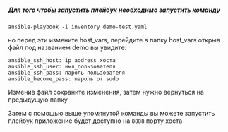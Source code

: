 ##### Для того чтобы запустить плейбук необходимо запустить команду

``` ansible-playbook -i inventory demo-test.yaml ```

но перед эти измените host_vars,  перейдите в папку host_vars открыв файл под названием demo вы увидите:

```
ansible_ssh_host: ip address хоста
ansible_ssh_user: имя_пользователя
ansible_ssh_pass: пароль пользователя
ansible_become_pass: пароль от sudo 

```
Изменив файл сохраните изменения, затем нужно вернуться на предыдущую папку

Затем с помощью выше упомянутой команды вы можете запустить плейбук 
приложение будет доступно на ``` 8888 ``` порту хоста
